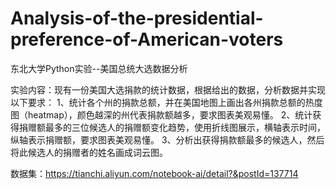 # Analysis-of-the-presidential-preference-of-American-voters
东北大学Python实验--美国总统大选数据分析

实验内容：现有一份美国大选捐款的统计数据，根据给出的数据，分析数据并实现以下要求：
1、统计各个州的捐款总额，并在美国地图上画出各州捐款总额的热度图（heatmap），颜色越深的州代表捐款额越多，要求图表美观易懂。
2、统计获得捐赠额最多的三位候选人的捐赠额变化趋势，使用折线图展示，横轴表示时间，纵轴表示捐赠额，要求图表美观易懂。
3、分析出获得捐款额最多的候选人，然后将此候选人的捐赠者的姓名画成词云图。

数据集：https://tianchi.aliyun.com/notebook-ai/detail?&postId=137714
